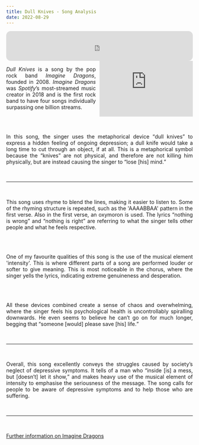```yaml
---
title: Dull Knives - Song Analysis
date: 2022-08-29
---
```


<iframe align="center" style="border-radius:12px" src="https://open.spotify.com/embed/track/3vThV17aiX6dGokusu6j8N?utm_source=generator&theme=0" width="100%" height="80" frameBorder="0" allowfullscreen="" allow="autoplay; clipboard-write; encrypted-media; fullscreen; picture-in-picture"></iframe>

<br>

<iframe align="right" width="50%" src="https://www.youtube-nocookie.com/embed/7mr8go10ICQ" frameborder="0" allow="accelerometer; autoplay; clipboard-write; encrypted-media; gyroscope; picture-in-picture" allowfullscreen style="padding-left:10px;"></iframe>

<div style="text-align:justify;text-justify:inter-word;">

<cite>Dull Knives</cite> is a song by the pop rock band <cite>Imagine Dragons</cite>, founded in 2008. <cite>Imagine Dragons</cite> was <cite>Spotify</cite>’s most-streamed music creator in 2018 and is the first rock band to have four songs individually surpassing one billion streams.

<br><br>

In this song, the singer uses the metaphorical device <q>dull knives</q> to express a hidden feeling of ongoing depression; a dull knife would take a long time to cut through an object, if at all. This is a metaphorical symbol because the “knives” are not physical, and therefore are not killing him physically, but are instead causing the singer to <q>lose [his] mind.</q>

<br><hr><br>

This song uses rhyme to blend the lines, making it easier to listen to. Some of the rhyming structure is repeated, such as the 'AAAABBAA' pattern in the first verse. Also in the first verse, an oxymoron is used. The lyrics <q>nothing is wrong</q> and <q>nothing is right</q> are referring to what the singer tells other people and what he feels respective.

<br><br>

One of my favourite qualities of this song is the use of the musical element 'intensity'. This is where different parts of a song are performed louder or softer to give meaning. This is most noticeable in the chorus, where the singer yells the lyrics, indicating extreme genuineness and desperation.

<br><br>

All these devices combined create a sense of chaos and overwhelming, where the singer feels his psychological health is uncontrollably spiralling downwards. He even seems to believe he can’t go on for much longer, begging that <q>someone [would] please save [his] life.</q>

<br><hr><br>

Overall, this song excellently conveys the struggles caused by society’s neglect of depressive symptoms. It tells of a man who <q>inside [is] a mess, but [doesn’t] let it show,</q> and makes heavy use of the musical element of intensity to emphasise the seriousness of the message. The song calls for people to be aware of depressive symptoms and to help those who are suffering.

<br><hr><br>

<a href="https://en.wikipedia.org/wiki/Imagine_Dragons" rel="noopener noreferrer">Further information on Imagine Dragons</a>

</div>
